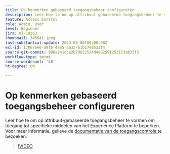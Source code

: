 ```yaml
---
title: Op kenmerken gebaseerd toegangsbeheer configureren
description: Leer hoe te om op attribuut-gebaseerde toegangsbeheer te vormen om toegang tot specifieke middelen van het Experience Platform te controleren.
feature: Access Control
role: Admin, User
level: Beginner
jira: KT-10363
thumbnail: 345641.jpeg
last-substantial-update: 2023-09-06T00:00:00Z
exl-id: 170676e6-d9fb-4a45-aa32-b1b27e8533f4
source-git-commit: 996a241dca2b7d622524d4a9259f253113a835f3
workflow-type: tm+mt
source-wordcount: '48'
ht-degree: 0%

---
```


# Op kenmerken gebaseerd toegangsbeheer configureren

Leer hoe te om op attribuut-gebaseerde toegangsbeheer te vormen om toegang tot specifieke middelen van het Experience Platform te beperken. Voor meer informatie, gelieve de [ documentatie van de toegangscontrole ](https://experienceleague.adobe.com/docs/experience-platform/access-control/abac/overview.html) te bezoeken.

>[!VIDEO](https://video.tv.adobe.com/v/345641?learn=on)
